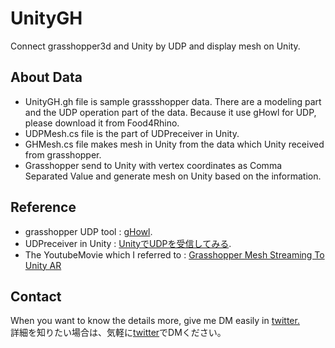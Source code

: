 # UnityGH

Connect grasshopper3d and Unity by UDP and display mesh on Unity.

## About Data

* UnityGH.gh file is sample grassshopper data. There are a modeling part and the UDP operation part of the data. Because it use gHowl for UDP, please download it from Food4Rhino.  
* UDPMesh.cs file is the part of UDPreceiver in Unity.
* GHMesh.cs file makes mesh in Unity from the data which Unity received from grasshopper.  
* Grasshopper send to Unity with vertex coordinates as Comma Separated Value and generate mesh on Unity based on the information.

## Reference

* grasshopper UDP tool : [gHowl](https://www.food4rhino.com/app/ghowl).
* UDPreceiver in Unity : [UnityでUDPを受信してみる](https://qiita.com/nenjiru/items/8fa8dfb27f55c0205651). 
* The YoutubeMovie which I referred to : [Grasshopper Mesh Streaming To Unity AR](https://youtu.be/krWW12V9y8M)

## Contact

When you want to know the details more, give me DM easily in [twitter.](https://twitter.com/hiron_rgkr)  
詳細を知りたい場合は、気軽に[twitter](https://twitter.com/hiron_rgkr)でDMください。
